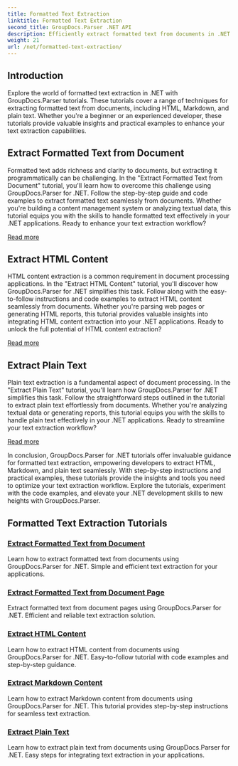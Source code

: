 ```yaml
---
title: Formatted Text Extraction
linktitle: Formatted Text Extraction
second_title: GroupDocs.Parser .NET API
description: Efficiently extract formatted text from documents in .NET with GroupDocs.Parser. Learn to extract HTML, Markdown, and plain text seamlessly.
weight: 21
url: /net/formatted-text-extraction/
---
```


## Introduction

Explore the world of formatted text extraction in .NET with GroupDocs.Parser tutorials. These tutorials cover a range of techniques for extracting formatted text from documents, including HTML, Markdown, and plain text. Whether you're a beginner or an experienced developer, these tutorials provide valuable insights and practical examples to enhance your text extraction capabilities.

## Extract Formatted Text from Document

Formatted text adds richness and clarity to documents, but extracting it programmatically can be challenging. In the "Extract Formatted Text from Document" tutorial, you'll learn how to overcome this challenge using GroupDocs.Parser for .NET. Follow the step-by-step guide and code examples to extract formatted text seamlessly from documents. Whether you're building a content management system or analyzing textual data, this tutorial equips you with the skills to handle formatted text effectively in your .NET applications. Ready to enhance your text extraction workflow?

[Read more](./extract-formatted-text-from-document/)

## Extract HTML Content

HTML content extraction is a common requirement in document processing applications. In the "Extract HTML Content" tutorial, you'll discover how GroupDocs.Parser for .NET simplifies this task. Follow along with the easy-to-follow instructions and code examples to extract HTML content seamlessly from documents. Whether you're parsing web pages or generating HTML reports, this tutorial provides valuable insights into integrating HTML content extraction into your .NET applications. Ready to unlock the full potential of HTML content extraction?

[Read more](./extract-html-content/)

## Extract Plain Text

Plain text extraction is a fundamental aspect of document processing. In the "Extract Plain Text" tutorial, you'll learn how GroupDocs.Parser for .NET simplifies this task. Follow the straightforward steps outlined in the tutorial to extract plain text effortlessly from documents. Whether you're analyzing textual data or generating reports, this tutorial equips you with the skills to handle plain text effectively in your .NET applications. Ready to streamline your text extraction workflow?

[Read more](./extract-plain-text/)

In conclusion, GroupDocs.Parser for .NET tutorials offer invaluable guidance for formatted text extraction, empowering developers to extract HTML, Markdown, and plain text seamlessly. With step-by-step instructions and practical examples, these tutorials provide the insights and tools you need to optimize your text extraction workflow. Explore the tutorials, experiment with the code examples, and elevate your .NET development skills to new heights with GroupDocs.Parser.
## Formatted Text Extraction Tutorials
### [Extract Formatted Text from Document](./extract-formatted-text-from-document/)
Learn how to extract formatted text from documents using GroupDocs.Parser for .NET. Simple and efficient text extraction for your applications.
### [Extract Formatted Text from Document Page](./extract-formatted-text-from-document-page/)
Extract formatted text from document pages using GroupDocs.Parser for .NET. Efficient and reliable text extraction solution.
### [Extract HTML Content](./extract-html-content/)
Learn how to extract HTML content from documents using GroupDocs.Parser for .NET. Easy-to-follow tutorial with code examples and step-by-step guidance.
### [Extract Markdown Content](./extract-markdown-content/)
Learn how to extract Markdown content from documents using GroupDocs.Parser for .NET. This tutorial provides step-by-step instructions for seamless text extraction.
### [Extract Plain Text](./extract-plain-text/)
Learn how to extract plain text from documents using GroupDocs.Parser for .NET. Easy steps for integrating text extraction in your applications.